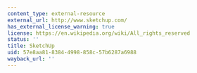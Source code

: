 ```yaml
---
content_type: external-resource
external_url: http://www.sketchup.com/
has_external_license_warning: true
license: https://en.wikipedia.org/wiki/All_rights_reserved
status: ''
title: SketchUp
uid: 57e8aa81-8384-4998-858c-57b6287a6988
wayback_url: ''
---
```

